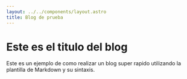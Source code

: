 ```yaml
---
layout: ../../components/layout.astro
title: Blog de prueba
---
```


# Este es el titulo del blog
Este es un ejemplo de como realizar un blog super rapido utilizando la plantilla de Markdown y su sintaxis.